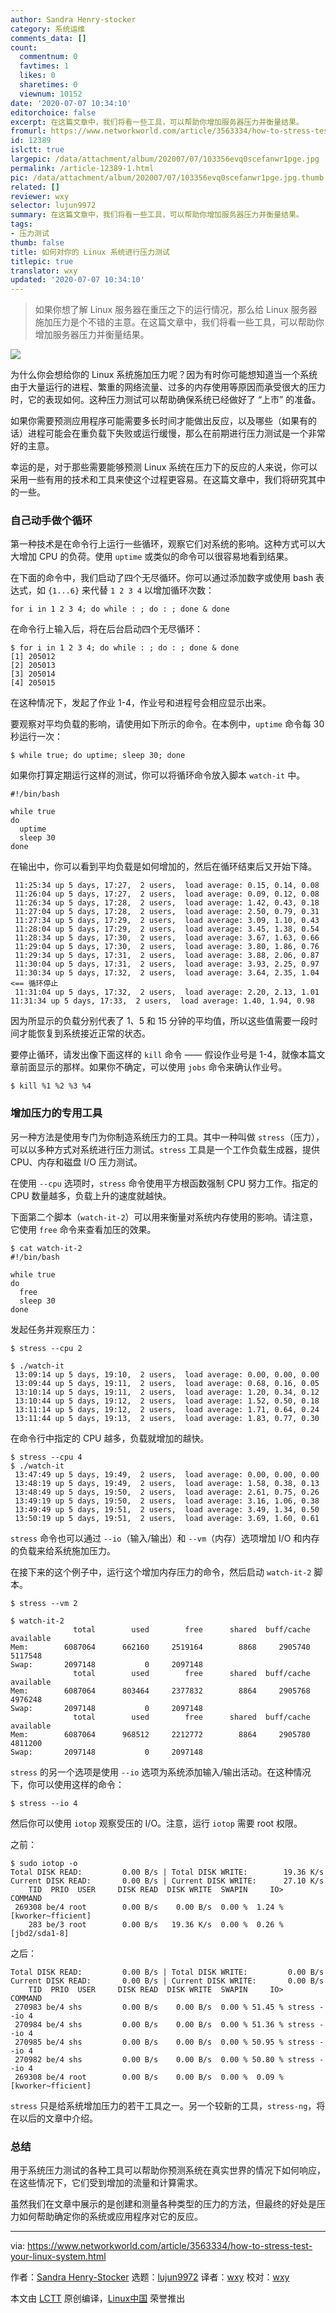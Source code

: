 ```yaml
---
author: Sandra Henry-stocker
category: 系统运维
comments_data: []
count:
  commentnum: 0
  favtimes: 1
  likes: 0
  sharetimes: 0
  viewnum: 10152
date: '2020-07-07 10:34:10'
editorchoice: false
excerpt: 在这篇文章中，我们将看一些工具，可以帮助你增加服务器压力并衡量结果。
fromurl: https://www.networkworld.com/article/3563334/how-to-stress-test-your-linux-system.html
id: 12389
islctt: true
largepic: /data/attachment/album/202007/07/103356evq0scefanwr1pge.jpg
permalink: /article-12389-1.html
pic: /data/attachment/album/202007/07/103356evq0scefanwr1pge.jpg.thumb.jpg
related: []
reviewer: wxy
selector: lujun9972
summary: 在这篇文章中，我们将看一些工具，可以帮助你增加服务器压力并衡量结果。
tags:
- 压力测试
thumb: false
title: 如何对你的 Linux 系统进行压力测试
titlepic: true
translator: wxy
updated: '2020-07-07 10:34:10'
---
```



> 
> 如果你想了解 Linux 服务器在重压之下的运行情况，那么给 Linux 服务器施加压力是个不错的主意。在这篇文章中，我们将看一些工具，可以帮助你增加服务器压力并衡量结果。
> 
> 
> 


![](/data/attachment/album/202007/07/103356evq0scefanwr1pge.jpg)


为什么你会想给你的 Linux 系统施加压力呢？因为有时你可能想知道当一个系统由于大量运行的进程、繁重的网络流量、过多的内存使用等原因而承受很大的压力时，它的表现如何。这种压力测试可以帮助确保系统已经做好了 “上市” 的准备。


如果你需要预测应用程序可能需要多长时间才能做出反应，以及哪些（如果有的话）进程可能会在重负载下失败或运行缓慢，那么在前期进行压力测试是一个非常好的主意。


幸运的是，对于那些需要能够预测 Linux 系统在压力下的反应的人来说，你可以采用一些有用的技术和工具来使这个过程更容易。在这篇文章中，我们将研究其中的一些。


### 自己动手做个循环


第一种技术是在命令行上运行一些循环，观察它们对系统的影响。这种方式可以大大增加 CPU 的负荷。使用 `uptime` 或类似的命令可以很容易地看到结果。


在下面的命令中，我们启动了四个无尽循环。你可以通过添加数字或使用 bash 表达式，如 `{1...6}` 来代替 `1 2 3 4` 以增加循环次数：



```
for i in 1 2 3 4; do while : ; do : ; done & done

```

在命令行上输入后，将在后台启动四个无尽循环：



```
$ for i in 1 2 3 4; do while : ; do : ; done & done
[1] 205012
[2] 205013
[3] 205014
[4] 205015

```

在这种情况下，发起了作业 1-4，作业号和进程号会相应显示出来。


要观察对平均负载的影响，请使用如下所示的命令。在本例中，`uptime` 命令每 30 秒运行一次：



```
$ while true; do uptime; sleep 30; done

```

如果你打算定期运行这样的测试，你可以将循环命令放入脚本 `watch-it` 中。



```
#!/bin/bash

while true
do
  uptime
  sleep 30
done

```

在输出中，你可以看到平均负载是如何增加的，然后在循环结束后又开始下降。



```
 11:25:34 up 5 days, 17:27,  2 users,  load average: 0.15, 0.14, 0.08
 11:26:04 up 5 days, 17:27,  2 users,  load average: 0.09, 0.12, 0.08
 11:26:34 up 5 days, 17:28,  2 users,  load average: 1.42, 0.43, 0.18
 11:27:04 up 5 days, 17:28,  2 users,  load average: 2.50, 0.79, 0.31
 11:27:34 up 5 days, 17:29,  2 users,  load average: 3.09, 1.10, 0.43
 11:28:04 up 5 days, 17:29,  2 users,  load average: 3.45, 1.38, 0.54
 11:28:34 up 5 days, 17:30,  2 users,  load average: 3.67, 1.63, 0.66
 11:29:04 up 5 days, 17:30,  2 users,  load average: 3.80, 1.86, 0.76
 11:29:34 up 5 days, 17:31,  2 users,  load average: 3.88, 2.06, 0.87
 11:30:04 up 5 days, 17:31,  2 users,  load average: 3.93, 2.25, 0.97
 11:30:34 up 5 days, 17:32,  2 users,  load average: 3.64, 2.35, 1.04 <== 循环停止
 11:31:04 up 5 days, 17:32,  2 users,  load average: 2.20, 2.13, 1.01      11:31:34 up 5 days, 17:33,  2 users,  load average: 1.40, 1.94, 0.98

```

因为所显示的负载分别代表了 1、5 和 15 分钟的平均值，所以这些值需要一段时间才能恢复到系统接近正常的状态。


要停止循环，请发出像下面这样的 `kill` 命令 —— 假设作业号是 1-4，就像本篇文章前面显示的那样。如果你不确定，可以使用 `jobs` 命令来确认作业号。



```
$ kill %1 %2 %3 %4

```

### 增加压力的专用工具


另一种方法是使用专门为你制造系统压力的工具。其中一种叫做 `stress`（压力），可以以多种方式对系统进行压力测试。`stress` 工具是一个工作负载生成器，提供 CPU、内存和磁盘 I/O 压力测试。


在使用 `--cpu` 选项时，`stress` 命令使用平方根函数强制 CPU 努力工作。指定的 CPU 数量越多，负载上升的速度就越快。


下面第二个脚本（`watch-it-2`）可以用来衡量对系统内存使用的影响。请注意，它使用 `free` 命令来查看加压的效果。



```
$ cat watch-it-2
#!/bin/bash

while true
do
  free
  sleep 30
done

```

发起任务并观察压力：



```
$ stress --cpu 2

$ ./watch-it
 13:09:14 up 5 days, 19:10,  2 users,  load average: 0.00, 0.00, 0.00
 13:09:44 up 5 days, 19:11,  2 users,  load average: 0.68, 0.16, 0.05
 13:10:14 up 5 days, 19:11,  2 users,  load average: 1.20, 0.34, 0.12
 13:10:44 up 5 days, 19:12,  2 users,  load average: 1.52, 0.50, 0.18
 13:11:14 up 5 days, 19:12,  2 users,  load average: 1.71, 0.64, 0.24
 13:11:44 up 5 days, 19:13,  2 users,  load average: 1.83, 0.77, 0.30

```

在命令行中指定的 CPU 越多，负载就增加的越快。



```
$ stress --cpu 4
$ ./watch-it
 13:47:49 up 5 days, 19:49,  2 users,  load average: 0.00, 0.00, 0.00
 13:48:19 up 5 days, 19:49,  2 users,  load average: 1.58, 0.38, 0.13
 13:48:49 up 5 days, 19:50,  2 users,  load average: 2.61, 0.75, 0.26
 13:49:19 up 5 days, 19:50,  2 users,  load average: 3.16, 1.06, 0.38
 13:49:49 up 5 days, 19:51,  2 users,  load average: 3.49, 1.34, 0.50
 13:50:19 up 5 days, 19:51,  2 users,  load average: 3.69, 1.60, 0.61

```

`stress` 命令也可以通过 `--io`（输入/输出）和 `--vm`（内存）选项增加 I/O 和内存的负载来给系统施加压力。


在接下来的这个例子中，运行这个增加内存压力的命令，然后启动 `watch-it-2` 脚本。



```
$ stress --vm 2

$ watch-it-2
              total        used        free      shared  buff/cache   available
Mem:        6087064      662160     2519164        8868     2905740     5117548
Swap:       2097148           0     2097148
              total        used        free      shared  buff/cache   available
Mem:        6087064      803464     2377832        8864     2905768     4976248
Swap:       2097148           0     2097148
              total        used        free      shared  buff/cache   available
Mem:        6087064      968512     2212772        8864     2905780     4811200
Swap:       2097148           0     2097148

```

`stress` 的另一个选项是使用 `--io` 选项为系统添加输入/输出活动。在这种情况下，你可以使用这样的命令：



```
$ stress --io 4

```

然后你可以使用 `iotop` 观察受压的 I/O。注意，运行 `iotop` 需要 root 权限。


之前：



```
$ sudo iotop -o
Total DISK READ:         0.00 B/s | Total DISK WRITE:        19.36 K/s
Current DISK READ:       0.00 B/s | Current DISK WRITE:      27.10 K/s
    TID  PRIO  USER     DISK READ  DISK WRITE  SWAPIN     IO>    COMMAND
 269308 be/4 root        0.00 B/s    0.00 B/s  0.00 %  1.24 % [kworker~fficient]
    283 be/3 root        0.00 B/s   19.36 K/s  0.00 %  0.26 % [jbd2/sda1-8]

```

之后：



```
Total DISK READ:         0.00 B/s | Total DISK WRITE:         0.00 B/s
Current DISK READ:       0.00 B/s | Current DISK WRITE:       0.00 B/s
    TID  PRIO  USER     DISK READ  DISK WRITE  SWAPIN     IO>    COMMAND
 270983 be/4 shs         0.00 B/s    0.00 B/s  0.00 % 51.45 % stress --io 4
 270984 be/4 shs         0.00 B/s    0.00 B/s  0.00 % 51.36 % stress --io 4
 270985 be/4 shs         0.00 B/s    0.00 B/s  0.00 % 50.95 % stress --io 4
 270982 be/4 shs         0.00 B/s    0.00 B/s  0.00 % 50.80 % stress --io 4
 269308 be/4 root        0.00 B/s    0.00 B/s  0.00 %  0.09 % [kworker~fficient]

```

`stress` 只是给系统增加压力的若干工具之一。另一个较新的工具，`stress-ng`，将在以后的文章中介绍。


### 总结


用于系统压力测试的各种工具可以帮助你预测系统在真实世界的情况下如何响应，在这些情况下，它们受到增加的流量和计算需求。


虽然我们在文章中展示的是创建和测量各种类型的压力的方法，但最终的好处是压力如何帮助确定你的系统或应用程序对它的反应。




---


via: <https://www.networkworld.com/article/3563334/how-to-stress-test-your-linux-system.html>


作者：[Sandra Henry-Stocker](https://www.networkworld.com/author/Sandra-Henry_Stocker/) 选题：[lujun9972](https://github.com/lujun9972) 译者：[wxy](https://github.com/wxy) 校对：[wxy](https://github.com/wxy)


本文由 [LCTT](https://github.com/LCTT/TranslateProject) 原创编译，[Linux中国](https://linux.cn/) 荣誉推出